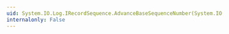 ```yaml
---
uid: System.IO.Log.IRecordSequence.AdvanceBaseSequenceNumber(System.IO.Log.SequenceNumber)
internalonly: False
---
```

